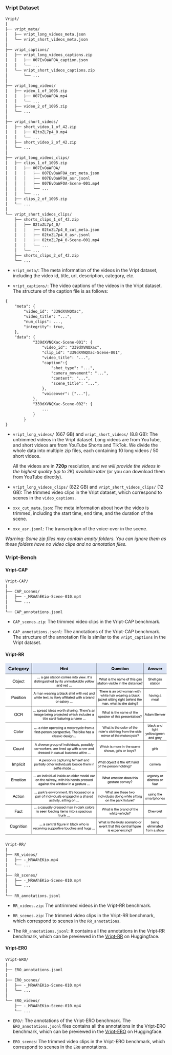 ### Vript Dataset
```
Vript/
|
├── vript_meta/
│   ├── vript_long_videos_meta.json 
│   └── vript_short_videos_meta.json
│
├── vript_captions/
│   ├── vript_long_videos_captions.zip
│   │   ├── 007EvOaWFOA_caption.json
│   │   └── ...
│   └── vript_short_videos_captions.zip
│       └── ...
│
├── vript_long_videos/
│   ├── video_1_of_1095.zip 
│   │   ├── 007EvOaWFOA.mp4
│   │   └── ...
│   ├── video_2_of_1095.zip
│   └── ...
│
├── vript_short_videos/
│   ├── short_video_1_of_42.zip 
│   │   ├── 02toZL7p4_0.mp4
│   │   └── ...
│   ├── short_video_2_of_42.zip
│   └── ...
│
├── vript_long_videos_clips/
│   ├── clips_1_of_1095.zip 
│   │   ├── 007EvOaWFOA/
│   │   │   ├── 007EvOaWFOA_cut_meta.json
│   │   │   ├── 007EvOaWFOA_asr.jsonl
│   │   │   ├── 007EvOaWFOA-Scene-001.mp4
│   │   │   └── ...
│   │   └── ...
│   ├── clips_2_of_1095.zip
│   └── ...
│
└── vript_short_videos_clips/
    ├── shorts_clips_1_of_42.zip 
    │   ├── 02toZL7p4_0/
    │   │   ├── 02toZL7p4_0_cut_meta.json
    │   │   ├── 02toZL7p4_0_asr.jsonl
    │   │   ├── 02toZL7p4_0-Scene-001.mp4
    │   │   └── ...
    │   └── ...
    ├── shorts_clips_2_of_42.zip
    └── ...
```
- `vript_meta/`: The meta information of the videos in the Vript dataset, including the video id, title, url, description, category, etc.

- `vript_captions/`: The video captions of the videos in the Vript dataset. The structure of the caption file is as follows:
```
{
    "meta": {
        "video_id": "339dXVNQXac",
        "video_title": "...",
        "num_clips": ...,
        "integrity": true,
    },
    "data": {
            "339dXVNQXac-Scene-001": {
                "video_id": "339dXVNQXac",
                "clip_id": "339dXVNQXac-Scene-001",
                "video_title": "...",
                "caption":{
                    "shot_type": "...",
                    "camera_movement": "...",
                    "content": "...",
                    "scene_title": "...",
                },
                "voiceover": ["..."],
            },
            "339dXVNQXac-Scene-002": {
                ...
            }
        }
}
```

- `vript_long_videos/` (667 GB) and `vript_short_videos/` (8.8 GB): The untrimmed videos in the Vript dataset. Long videos are from YouTube, and short videos are from YouTube Shorts and TikTok. We divide the whole data into multiple zip files, each containing 10 long videos / 50 short videos.


    All the videos are in **720p** resolution, and _we will provide the videos in the highest quality (up to 2K) available later_ (or you can download them from YouTube directly).

- `vript_long_videos_clips/` (822 GB) and `vript_short_videos_clips/` (12 GB): The trimmed video clips in the Vript dataset, which correspond to scenes in the `video_captions`. 

- `xxx_cut_meta.json`: The meta information about how the video is trimmed, including the start time, end time, and the duration of the scene.

- `xxx_asr.jsonl`: The transcription of the voice-over in the scene.

_Warning: Some zip files may contain empty folders. You can ignore them as these folders have no video clips and no annotation files._

### Vript-Bench

#### Vript-CAP
```
Vript-CAP/
|
├── CAP_scenes/
│   ├── -_MRAAhEKio-Scene-010.mp4
│   └── ...
│  
└── CAP_annotations.jsonl
```

- `CAP_scenes.zip`: The trimmed video clips in the Vript-CAP benchmark.

- `CAP_annotations.jsonl`: The annotations of the Vript-CAP benchmark. The structure of the annotation file is similar to the `vript_captions` in the Vript dataset. 

#### Vript-RR

<p align="center">
<img src="assets/Vript-RR_00.png" width="600">  
</p>


```
Vript-RR/
|
├── RR_videos/
│   ├── -_MRAAhEKio.mp4
│   └── ...
│
├── RR_scenes/
│   ├── -_MRAAhEKio-Scene-010.mp4
│   └── ...
│
└── RR_annotations.jsonl
```
- `RR_videos.zip`: The untrimmed videos in the Vript-RR benchmark.

- `RR_scenes.zip`: The trimmed video clips in the Vript-RR benchmark, which correspond to scenes in the `RR_annotations`.

- The `RR_annotations.jsonl`: It contains all the annotations in the Vript-RR benchmark, which can be previewed in the [Vript-RR](https://huggingface.co/datasets/Mutonix/Vript-RR) on Huggingface.

#### Vript-ERO
``` 
Vript-ERO/
|
├── ERO_annotations.jsonl
|
├── ERO_scenes/
│   ├── -_MRAAhEKio-Scene-010.mp4
│   └── ...
│
└── ERO_videos/
    ├── -_MRAAhEKio-Scene-010.mp4
    └── ...

```
- `ERO/`: The annotations of the Vript-ERO benchmark. The `ERO_annotations.jsonl` files contains all the annotations in the Vript-ERO benchmark, which can be previewed in the [Vript-ERO](https://huggingface.co/datasets/Mutonix/Vript-ERO) on Huggingface.

- `ERO_scenes`: The trimmed video clips in the Vript-ERO benchmark, which correspond to scenes in the `ERO` annotations.